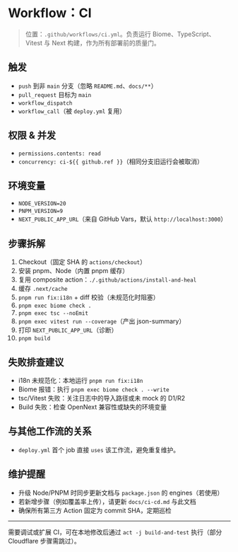 # Workflow：CI

> 位置：`.github/workflows/ci.yml`。负责运行 Biome、TypeScript、Vitest 与 Next 构建，作为所有部署前的质量门。

## 触发
- `push` 到非 `main` 分支（忽略 `README.md`、`docs/**`）
- `pull_request` 目标为 `main`
- `workflow_dispatch`
- `workflow_call`（被 `deploy.yml` 复用）

## 权限 & 并发
- `permissions.contents: read`
- `concurrency: ci-${{ github.ref }}`（相同分支旧运行会被取消）

## 环境变量
- `NODE_VERSION=20`
- `PNPM_VERSION=9`
- `NEXT_PUBLIC_APP_URL`（来自 GitHub Vars，默认 `http://localhost:3000`）

## 步骤拆解
1. Checkout（固定 SHA 的 `actions/checkout`）
2. 安装 pnpm、Node（内置 pnpm 缓存）
3. 复用 composite action：`./.github/actions/install-and-heal`
4. 缓存 `.next/cache`
5. `pnpm run fix:i18n` + diff 校验（未规范化时阻塞）
6. `pnpm exec biome check .`
7. `pnpm exec tsc --noEmit`
8. `pnpm exec vitest run --coverage`（产出 json-summary）
9. 打印 `NEXT_PUBLIC_APP_URL`（诊断）
10. `pnpm build`

## 失败排查建议
- i18n 未规范化：本地运行 `pnpm run fix:i18n`
- Biome 报错：执行 `pnpm exec biome check . --write`
- tsc/Vitest 失败：关注日志中的导入路径或未 mock 的 D1/R2
- Build 失败：检查 OpenNext 兼容性或缺失的环境变量

## 与其他工作流的关系
- `deploy.yml` 首个 job 直接 `uses` 该工作流，避免重复维护。

## 维护提醒
- 升级 Node/PNPM 时同步更新文档与 `package.json` 的 engines（若使用）
- 若新增步骤（例如覆盖率上传），请更新 `docs/ci-cd.md` 与此文档
- 确保所有第三方 Action 固定为 commit SHA，定期巡检

---

需要调试或扩展 CI，可在本地修改后通过 `act -j build-and-test` 执行（部分 Cloudflare 步骤需跳过）。
